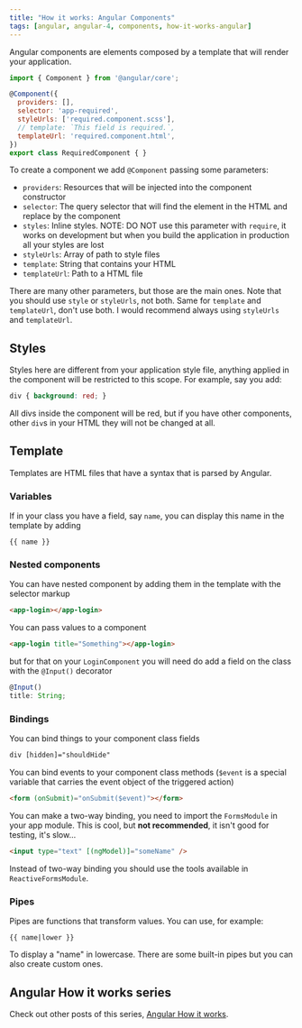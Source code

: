 ```yaml
---
title: "How it works: Angular Components"
tags: [angular, angular-4, components, how-it-works-angular]
---
```


Angular components are elements composed by a template that will render your application.

```javascript
import { Component } from '@angular/core';

@Component({
  providers: [],
  selector: 'app-required',
  styleUrls: ['required.component.scss'],
  // template: `This field is required.`,
  templateUrl: 'required.component.html',
})
export class RequiredComponent { }
```
<!--more-->

To create a component we add `@Component` passing some parameters:

- `providers`: Resources that will be injected into the component constructor
- `selector`: The query selector that will find the element in the HTML and replace by the component
- `styles`: Inline styles. NOTE: DO NOT use this parameter with `require`, it works on development but when you build the application in production all your styles are lost
- `styleUrls`: Array of path to style files
- `template`: String that contains your HTML
- `templateUrl`: Path to a HTML file

There are many other parameters, but those are the main ones. Note that you should use `style` or `styleUrls`, not both. Same for `template` and `templateUrl`, don't use both. I would recommend always using `styleUrls` and `templateUrl`.

## Styles

Styles here are different from your application style file, anything applied in the component will be restricted to this scope. For example, say you add:

```css
div { background: red; }
```

All divs inside the component will be red, but if you have other components, other `div`s in your HTML they will not be changed at all.

## Template

Templates are HTML files that have a syntax that is parsed by Angular.

### Variables

If in your class you have a field, say `name`, you can display this name in the template by adding

```
{{ name }}
```

### Nested components

You can have nested component by adding them in the template with the selector markup

```html
<app-login></app-login>
```

You can pass values to a component

```html
<app-login title="Something"></app-login>
```

but for that on your `LoginComponent` you will need do add a field on the class with the `@Input()` decorator

```javascript
@Input()
title: String;
```

### Bindings

You can bind things to your component class fields

```html
div [hidden]="shouldHide"
```

You can bind events to your component class methods (`$event` is a special variable that carries the event object of the triggered action)

```html
<form (onSubmit)="onSubmit($event)"></form>
```

You can make a two-way binding, you need to import the `FormsModule` in your app module. This is cool, but **not recommended**, it isn't good for testing, it's slow...

```html
<input type="text" [(ngModel)]="someName" />
```

Instead of two-way binding you should use the tools available in `ReactiveFormsModule`.

### Pipes

Pipes are functions that transform values. You can use, for example:

```
{{ name|lower }}
```

To display a "name" in lowercase. There are some built-in pipes but you can also create custom ones.


## Angular How it works series

Check out other posts of this series, [Angular How it works](/tag/how-it-works-angular/).

